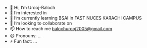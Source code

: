 - 👋 Hi, I’m Urooj-Baloch
- 👀 I’m interested in 
- 🌱 I’m currently learning BSAI in FAST NUCES KARACHI CAMPUS
- 💞️ I’m looking to collaborate on 
- 📫 How to reach me balochurooj2005@gmail.com 
- 😄 Pronouns: ...
- ⚡ Fun fact: ...

<!---
Urooj-Baloch/Urooj-Baloch is a ✨ special ✨ repository because its `README.md` (this file) appears on your GitHub profile.
You can click the Preview link to take a look at your changes.
--->
